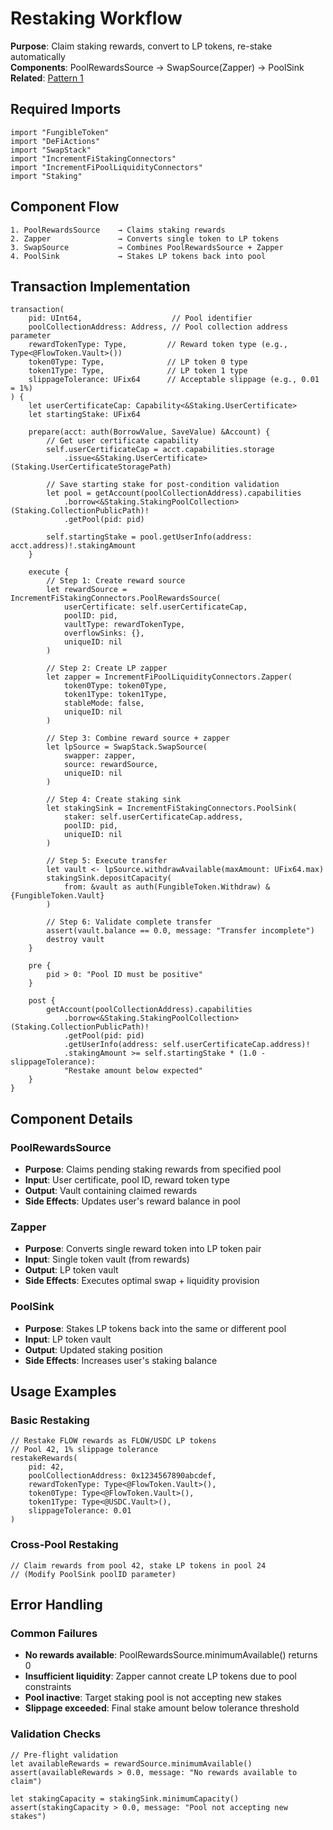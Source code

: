 # Restaking Workflow

**Purpose**: Claim staking rewards, convert to LP tokens, re-stake automatically  
**Components**: PoolRewardsSource → SwapSource(Zapper) → PoolSink  
**Related**: [Pattern 1](../patterns.md#pattern-1-restaking-workflow)

## Required Imports
```cadence
import "FungibleToken"
import "DeFiActions"
import "SwapStack"
import "IncrementFiStakingConnectors"
import "IncrementFiPoolLiquidityConnectors"
import "Staking"
```

## Component Flow
```
1. PoolRewardsSource    → Claims staking rewards
2. Zapper               → Converts single token to LP tokens
3. SwapSource           → Combines PoolRewardsSource + Zapper
4. PoolSink             → Stakes LP tokens back into pool
```

## Transaction Implementation
```cadence
transaction(
    pid: UInt64,                    // Pool identifier
    poolCollectionAddress: Address, // Pool collection address parameter
    rewardTokenType: Type,         // Reward token type (e.g., Type<@FlowToken.Vault>())
    token0Type: Type,              // LP token 0 type
    token1Type: Type,              // LP token 1 type
    slippageTolerance: UFix64      // Acceptable slippage (e.g., 0.01 = 1%)
) {
    let userCertificateCap: Capability<&Staking.UserCertificate>
    let startingStake: UFix64
    
    prepare(acct: auth(BorrowValue, SaveValue) &Account) {
        // Get user certificate capability
        self.userCertificateCap = acct.capabilities.storage
            .issue<&Staking.UserCertificate>(Staking.UserCertificateStoragePath)
        
        // Save starting stake for post-condition validation
        let pool = getAccount(poolCollectionAddress).capabilities
            .borrow<&Staking.StakingPoolCollection>(Staking.CollectionPublicPath)!
            .getPool(pid: pid)
        
        self.startingStake = pool.getUserInfo(address: acct.address)!.stakingAmount
    }
    
    execute {
        // Step 1: Create reward source
        let rewardSource = IncrementFiStakingConnectors.PoolRewardsSource(
            userCertificate: self.userCertificateCap,
            poolID: pid,
            vaultType: rewardTokenType,
            overflowSinks: {},
            uniqueID: nil
        )
        
        // Step 2: Create LP zapper
        let zapper = IncrementFiPoolLiquidityConnectors.Zapper(
            token0Type: token0Type,
            token1Type: token1Type,
            stableMode: false,
            uniqueID: nil
        )
        
        // Step 3: Combine reward source + zapper
        let lpSource = SwapStack.SwapSource(
            swapper: zapper,
            source: rewardSource,
            uniqueID: nil
        )
        
        // Step 4: Create staking sink
        let stakingSink = IncrementFiStakingConnectors.PoolSink(
            staker: self.userCertificateCap.address,
            poolID: pid,
            uniqueID: nil
        )
        
        // Step 5: Execute transfer
        let vault <- lpSource.withdrawAvailable(maxAmount: UFix64.max)
        stakingSink.depositCapacity(
            from: &vault as auth(FungibleToken.Withdraw) &{FungibleToken.Vault}
        )
        
        // Step 6: Validate complete transfer
        assert(vault.balance == 0.0, message: "Transfer incomplete")
        destroy vault
    }
    
    pre {
        pid > 0: "Pool ID must be positive"
    }
    
    post {
        getAccount(poolCollectionAddress).capabilities
            .borrow<&Staking.StakingPoolCollection>(Staking.CollectionPublicPath)!
            .getPool(pid: pid)
            .getUserInfo(address: self.userCertificateCap.address)!
            .stakingAmount >= self.startingStake * (1.0 - slippageTolerance):
            "Restake amount below expected"
    }
}
```

## Component Details

### PoolRewardsSource
- **Purpose**: Claims pending staking rewards from specified pool
- **Input**: User certificate, pool ID, reward token type
- **Output**: Vault containing claimed rewards
- **Side Effects**: Updates user's reward balance in pool

### Zapper
- **Purpose**: Converts single reward token into LP token pair
- **Input**: Single token vault (from rewards)
- **Output**: LP token vault
- **Side Effects**: Executes optimal swap + liquidity provision

### PoolSink
- **Purpose**: Stakes LP tokens back into the same or different pool
- **Input**: LP token vault
- **Output**: Updated staking position
- **Side Effects**: Increases user's staking balance

## Usage Examples

### Basic Restaking
```cadence
// Restake FLOW rewards as FLOW/USDC LP tokens
// Pool 42, 1% slippage tolerance
restakeRewards(
    pid: 42,
    poolCollectionAddress: 0x1234567890abcdef,
    rewardTokenType: Type<@FlowToken.Vault>(),
    token0Type: Type<@FlowToken.Vault>(),
    token1Type: Type<@USDC.Vault>(),
    slippageTolerance: 0.01
)
```

### Cross-Pool Restaking
```cadence
// Claim rewards from pool 42, stake LP tokens in pool 24
// (Modify PoolSink poolID parameter)
```

## Error Handling

### Common Failures
- **No rewards available**: PoolRewardsSource.minimumAvailable() returns 0
- **Insufficient liquidity**: Zapper cannot create LP tokens due to pool constraints
- **Pool inactive**: Target staking pool is not accepting new stakes
- **Slippage exceeded**: Final stake amount below tolerance threshold

### Validation Checks
```cadence
// Pre-flight validation
let availableRewards = rewardSource.minimumAvailable()
assert(availableRewards > 0.0, message: "No rewards available to claim")

let stakingCapacity = stakingSink.minimumCapacity()
assert(stakingCapacity > 0.0, message: "Pool not accepting new stakes")
```
